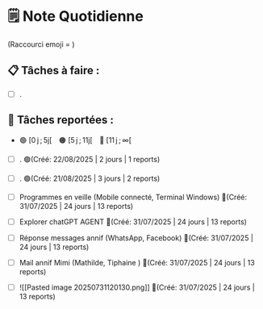# 🗒️ Note Quotidienne

(Raccourci emoji = )

## 📋 Tâches à faire :

- [ ] .


## 📌 Tâches reportées :

- 🟢 [0 j ; 5j[ 🟠 [5 j ; 11j[ 🔴 [11 j ; ∞[


- [ ] . 🟢(Créé: 22/08/2025 | 2 jours | 1 reports)
- [ ] . 🟢(Créé: 21/08/2025 | 3 jours | 2 reports)
- [ ] Programmes en veille (Mobile connecté, Terminal Windows) 🔴(Créé: 31/07/2025 | 24 jours | 13 reports)
- [ ] Explorer chatGPT AGENT 🔴(Créé: 31/07/2025 | 24 jours | 13 reports)
- [ ] Réponse messages annif (WhatsApp, Facebook) 🔴(Créé: 31/07/2025 | 24 jours | 13 reports)
- [ ] Mail annif Mimi (Mathilde, Tiphaine ) 🔴(Créé: 31/07/2025 | 24 jours | 13 reports)
- [ ] ![[Pasted image 20250731120130.png]] 🔴(Créé: 31/07/2025 | 24 jours | 13 reports)





